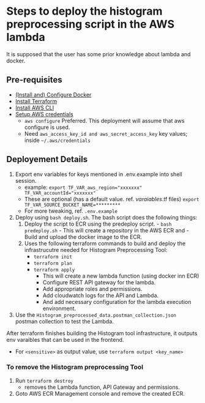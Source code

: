 # Steps to deploy the histogram preprocessing script in the AWS lambda

It is supposed that the user has some prior knowledge about lambda and docker.

## Pre-requisites

- [(Install and) Configure Docker](https://docs.docker.com/engine/install/)
- [Install Terraform](https://developer.hashicorp.com/terraform/tutorials/aws-get-started/install-cli)
- [Install AWS CLI](https://docs.aws.amazon.com/cli/latest/userguide/cli-chap-getting-started.html)
- [Setup AWS credentials](https://docs.aws.amazon.com/cli/latest/userguide/cli-chap-configure.html)
  - `aws configure` Preferred. This deployment will assume that aws configure is used.
  - Need ```aws_access_key_id and aws_secret_access_key``` key values; inside `~/.aws/credentials`

## Deployement Details

1. Export env variables for keys mentioned in .env.example into shell session.
     - example: `export TF_VAR_aws_region="xxxxxxx" TF_VAR_accountId="xxxxxxx"`
     - These are optional (has a default value. ref. *_varaiables_*.tf files) `export TF_VAR_SOURCE_BUCKET_NAME=*********`
     - For more tweaking, ref. `.env.example`
2. Deploy using `bash deploy.sh`. The bash script does the following things:
     1. Deploy the script to ECR using the predeploy script.
       - `bash predeploy.sh`
            - This will create a repository in the AWS ECR and
            -  Build and upload the docker image to the ECR.
     2. Uses the following terraform commands to build and deploy the infrastrucutre needed   for Histogram Preprocessing Tool:
          - `terraform init`
          - `terraform plan`
          - `terraform apply`
               - This will create a new lambda function (using docker inn ECR)
               - Configure REST API gateway for the lambda.
               - Add appropriate roles and permissions.
               - Add cloudwatch logs for the API and Lambda.
               - And add necessary configuration for the lambda execution environment.
3. Use the `Histogram_preprocessed_data.postman_collection.json` postman collection to test the Lambda.

After terraform finishes building the Histogram tool infrastructure, it outputs env varaibles that can be used in the frontend.

- For `<sensitive>` as output value, use `terraform output <key_name>`

### To remove the Histogram preprocessing Tool

1. Run `terraform destroy`
     - removes the Lambda function, API Gateway and permissions.
2. Goto AWS ECR Management console and remove the created ECR.
